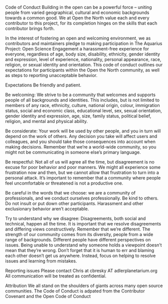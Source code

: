 Code of Conduct
Building in the open can be a powerful force – uniting people from varied geographical, cultural and economic backgrounds towards a common good. We at Open the North value each and every contributor to this project, for its completion hinges on the skills that each contributor brings forth.

In the interest of fostering an open and welcoming environment, we as contributors and maintainers pledge to making participation in The Aquarius Project: Open Science Engagement a harassment-free experience for everyone, regardless of age, body size, disability, ethnicity, gender identity and expression, level of experience, nationality, personal appearance, race, religion, or sexual identity and orientation. This code of conduct outlines our expectations for participants within the Open the North community, as well as steps to reporting unacceptable behavior.

Expectations
Be friendly and patient.

Be welcoming: We strive to be a community that welcomes and supports people of all backgrounds and identities. This includes, but is not limited to members of any race, ethnicity, culture, national origin, colour, immigration status, social and economic class, educational level, sex, sexual orientation, gender identity and expression, age, size, family status, political belief, religion, and mental and physical ability.

Be considerate: Your work will be used by other people, and you in turn will depend on the work of others. Any decision you take will affect users and colleagues, and you should take those consequences into account when making decisions. Remember that we’re a world-wide community, so you might not be communicating in someone else’s primary language.

Be respectful: Not all of us will agree all the time, but disagreement is no excuse for poor behavior and poor manners. We might all experience some frustration now and then, but we cannot allow that frustration to turn into a personal attack. It’s important to remember that a community where people feel uncomfortable or threatened is not a productive one.

Be careful in the words that we choose: we are a community of professionals, and we conduct ourselves professionally. Be kind to others. Do not insult or put down other participants. Harassment and other exclusionary behavior aren’t acceptable.

Try to understand why we disagree: Disagreements, both social and technical, happen all the time. It is important that we resolve disagreements and differing views constructively. Remember that we’re different. The strength of our community comes from its diversity, people from a wide range of backgrounds. Different people have different perspectives on issues. Being unable to understand why someone holds a viewpoint doesn’t mean that they’re wrong. Don’t forget that it is human to err and blaming each other doesn’t get us anywhere. Instead, focus on helping to resolve issues and learning from mistakes.

Reporting issues
Please contact Chris at cbresky AT adlerplanetarium.org All communication will be treated as confidential.

Attribution
We all stand on the shoulders of giants across many open source communities. The Code of Conduct is adpated from the Contributor Covenant and the Open Code of Conduct
